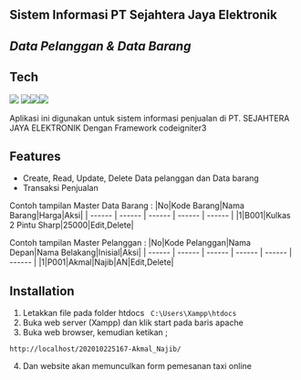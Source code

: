 ## Sistem Informasi PT  Sejahtera Jaya Elektronik
## _Data Pelanggan & Data Barang_

## Tech

![](https://img.shields.io/badge/Made%20for-VSCode-1f425f.svg)
![](https://img.shields.io/badge/HTML-239120?style=for-the-badge&logo=html5&logoColor=white
)![](https://img.shields.io/badge/Bootstrap-563D7C?style=for-the-badge&logo=bootstrap&logoColor=white)![](https://img.shields.io/badge/PHP-777BB4?style=for-the-badge&logo=php&logoColor=white)

Aplikasi ini digunakan untuk sistem informasi penjualan di PT. SEJAHTERA JAYA ELEKTRONIK Dengan Framework codeigniter3

## Features 
- Create, Read, Update, Delete Data pelanggan dan Data barang
- Transaksi Penjualan

Contoh tampilan Master Data Barang :
|No|Kode Barang|Nama Barang|Harga|Aksi| 
| ------ | ------ | ------ | ------ | ------ |
|1|B001|Kulkas 2 Pintu Sharp|25000|Edit,Delete|

Contoh tampilan Master Pelanggan :
|No|Kode Pelanggan|Nama Depan|Nama Belakang|Inisial|Aksi| 
| ------ | ------ | ------ | ------ | ------ | ------ |
|1|P001|Akmal|Najib|AN|Edit,Delete|

## Installation
1. Letakkan file pada folder htdocs ``` C:\Users\Xampp\htdocs```
2. Buka web server (Xampp) dan klik start pada baris apache
3. Buka web browser, kemudian ketikan ;
``` 
http://localhost/202010225167-Akmal_Najib/
```
4. Dan website akan memunculkan form pemesanan taxi online
